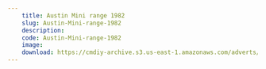 ```yaml
---
    title: Austin Mini range 1982
    slug: Austin-Mini-range-1982
    description:
    code: Austin-Mini-range-1982
    image:
    download: https://cmdiy-archive.s3.us-east-1.amazonaws.com/adverts/documents/Austin+Mini+range+1982.pdf
---
```

<!-- Content of the page -->

##
        